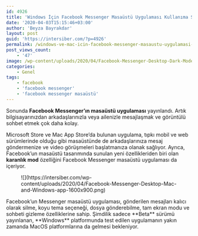 ```yaml
---
id: 4926
title: 'Windows İçin Facebook Messenger Masaüstü Uygulaması Kullanıma Sunuldu'
date: '2020-04-03T15:15:46+03:00'
author: 'Beyza Bayrakdar'
layout: post
guid: 'https://intersiber.com/?p=4926'
permalink: /windows-ve-mac-icin-facebook-messenger-masaustu-uygulamasi-kullanima-sunuldu/
post_views_count:
    - '47'
image: /wp-content/uploads/2020/04/Facebook-Messenger-Desktop-Dark-Mode.png
categories:
    - Genel
tags:
    - facebook
    - 'facebook messenger'
    - 'facebook messenger masaüstü'
---
```


Sonunda **Facebook Messenger’ın masaüstü uygulaması** yayınlandı. Artık bilgisayarınızdan arkadaşlarınızla veya ailenizle mesajlaşmak ve görüntülü sohbet etmek çok daha kolay.

Microsoft Store ve Mac App Store’da bulunan uygulama, tıpkı mobil ve web sürümlerinde olduğu gibi masaüstünde de arkadaşlarınıza mesaj göndermenize ve video görüşmeleri başlatmanıza olanak sağlıyor. Ayrıca, Facebook’un masaüstü tasarımında sunulan yeni özellikleriden biri olan **karanlık mod** özelliğini Facebook Messenger masaüstü uygulaması da içeriyor.

<figure class="wp-block-image size-large">![](https://intersiber.com/wp-content/uploads/2020/04/Facebook-Messenger-Desktop-Mac-and-Windows-app-1600x900.png)</figure>Facebook’un Messenger masaüstü uygulaması, gönderilen mesajları kalıcı olarak silme, koyu tema seçeneği, dosya gönderebilme, tam ekran modu ve sohbeti gizleme özelliklerine sahip. Şimdilik sadece **Beta** sürümü yayınlanan, **Windows** platformunda test edilen uygulamanın yakın zamanda MacOS platformlarına da gelmesi bekleniyor.